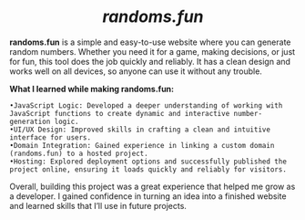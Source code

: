 <h1 align="center"><strong><em>randoms.fun</em></strong></h1>

**randoms.fun** is a simple and easy-to-use website where you can generate random numbers. Whether you need it for a game, making decisions, or just for fun, this tool does the job quickly and reliably. It has a clean design and works well on all devices, so anyone can use it without any trouble.

**What I learned while making randoms.fun:**

    •JavaScript Logic: Developed a deeper understanding of working with JavaScript functions to create dynamic and interactive number-generation logic.
    •UI/UX Design: Improved skills in crafting a clean and intuitive interface for users.
    •Domain Integration: Gained experience in linking a custom domain (randoms.fun) to a hosted project.
    •Hosting: Explored deployment options and successfully published the project online, ensuring it loads quickly and reliably for visitors.

Overall, building this project was a great experience that helped me grow as a developer. I gained confidence in turning an idea into a finished website and learned skills that I’ll use in future projects.
